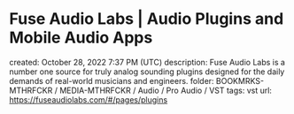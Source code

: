 # Fuse Audio Labs | Audio Plugins and Mobile Audio Apps

created: October 28, 2022 7:37 PM (UTC)
description: Fuse Audio Labs is a number one source for truly analog sounding plugins designed for the daily demands of real-world musicians and engineers.
folder: BOOKMRKS-MTHRFCKR / MEDIA-MTHRFCKR / Audio / Pro Audio / VST
tags: vst
url: https://fuseaudiolabs.com/#/pages/plugins